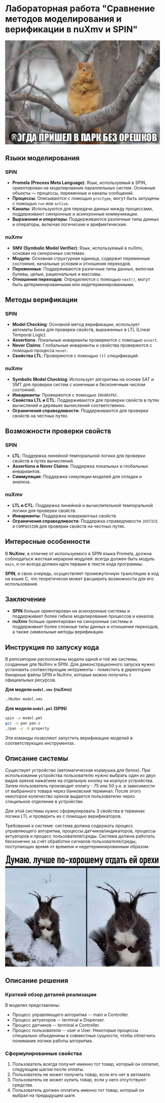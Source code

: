 # Лабораторная работа "Сравнение методов моделирования и верификации в nuXmv и SPIN"

![Главный герой моделей в репозитории.](https://github.com/TheTremblingDoe/Model_Checking_Lab_Devtools/blob/main/photo_2025-04-09_23-11-51.jpg)

## Языки моделирования

### SPIN
- **Promela (Process Meta Language)**: Язык, используемый в SPIN, ориентирован на моделирование параллельных систем. Основные объекты — процессы, переменные и каналы сообщений.
- **Процессы**: Описываются с помощью `proctype`, могут быть запущены с помощью `run` или `active`.
- **Каналы**: Используются для передачи данных между процессами, поддерживают синхронные и асинхронные коммуникации.
- **Выражения и операторы**: Поддерживаются различные типы данных и операторы, включая логические и арифметические.

### nuXmv
- **SMV (Symbolic Model Verifier)**: Язык, используемый в nuXmv, основан на синхронных системах.
- **Модули**: Основная структурная единица, содержит переменные состояния, начальные условия и отношения переходов.
- **Переменные**: Поддерживаются различные типы данных, включая булевы, целые, рациональные и массивы.
- **Отношения переходов**: Определяются с помощью `next()`, могут быть детерминированными или недетерминированными.

## Методы верификации

### SPIN
- **Model Checking**: Основной метод верификации, использует автоматы Бюхи для проверки свойств, выраженных в LTL (Linear Temporal Logic).
- **Assertions**: Локальные инварианты проверяются с помощью `assert`.
- **Never Claims**: Глобальные инварианты и свойства проверяются с помощью процесса `never`.
- **Свойства LTL**: Проверяются с помощью `ltl` спецификаций.

### nuXmv
- **Symbolic Model Checking**: Использует алгоритмы на основе SAT и SMT для проверки систем с конечным и бесконечным числом состояний.
- **Инварианты**: Проверяются с помощью `INVARSPEC`.
- **Свойства LTL и CTL**: Поддерживаются для проверки свойств в путях вычислений и деревьях вычислений соответственно.
- **Ограничения справедливости**: Поддерживаются для проверки свойств на честных путях.

## Возможности проверки свойств

### SPIN
- **LTL**: Поддержка линейной темпоральной логики для проверки свойств в путях вычислений.
- **Assertions и Never Claims**: Поддержка локальных и глобальных инвариантов.
- **Симмуляция**: Поддержка симуляции моделей для отладки и анализа.

### nuXmv
- **LTL и CTL**: Поддержка линейной и вычислительной темпоральной логики для проверки свойств.
- **Инварианты**: Поддержка инвариантных свойств.
- **Ограничения справедливости**: Поддержка справедливости `JUSTICE` и `COMPASSION` для проверки свойств на честных путях.

## Интересные особенности

В **NuXmv**, в отличие от используемого в SPIN языка Promela, должна соблюдаться жесткая иерархия модулей: всегда должен быть модуль `main`, и он всегда должен идти первым в тексте кода программы.

**SPIN**, в свою очередь, осуществляет промежуточную трансляцию в код на языке C, что теоретически может расширить возможности для его использования.

## Заключение

- **SPIN** больше ориентирован на асинхронные системы и поддерживает более гибкое моделирование процессов и каналов.
- **nuXmv** больше ориентирован на синхронные системы и поддерживает более сложные типы данных и отношения переходов, а также символьные методы верификации.

## Инструкция по запуску кода

В репозитории расположены модели одной и той же системы, созданные для NuXmv и SPIN. Для демонстрационного запуска нужно установить соотвествующие интрументы - поместить в директорию бинарные файлы SPIN и NuXmv, которые можно получить с официальных ресурсов.

**Для модели `model.smv` (nuXmv)**
```bash
./NuXmv model.smv
```

**Для модели `model.pml` (SPIN)**
```bash
spin -a model.pml
gcc -o pan pan.c
./pan -a -N property
```
Эти команды позволяют запустить верификацию моделей в соответствующих инструментах.

## Описание системы
Существует устройство (автоматическая кормушка для белок). При использовании устройства пользователю нужно выбрать один из двух видов орехов нажатием на отдельную кнопку на корпусе устройства. Затем пользователь производит оплату - 75 или 50 у.е. в зависимости от выбранного товара через банковский терминал. После этого некоторое количество орехов выдается пользователю через специльное отделение в устройстве.

Для этой системы нужно сформулировать 3 свойства в терминах логики LTL и проверить их с помощью верификаторов.

Требования к системе: система должна содержать процесс управляющего алгоритма, процессы датчиков/индикаторов, процессы актуаторов и процесс пользователя/среды. Система должна работать бесконечно за счёт обработки сигналов пользователя/среды, поступающих время от времени и недетерминированным образом.

![Результат](https://github.com/TheTremblingDoe/Model_Checking_Lab_Devtools/blob/main/photo_2025-04-09_23-11-58.jpg)

## Описание решения
### Краткий обзор деталей реализации
В моделях представлены:
- Процесс управляющего алгоритма -- main и Controller.
- Процесс актуаторов -- terminal и Dispenser.
- Процесс датчиков -- terminal и Controller.
- Процесс пользователя -- user и User.
Некоторые процессы специально объеденины в совместные сущности, чтобы облегчить понимание логики работы алгоритма.

### Сформулированные свойства
1. Пользователь всегда получит именно тот товар, который он оплатил, следующим шагом после оплаты.
2. Пользователь не может получить товар, если его нет в автомате.
3. Пользователь не может купить товар, если у него отсутствуют средства.
4. Пользователь должен оплатить именно тот товар, который он выбрал на предыдущем шаге.
